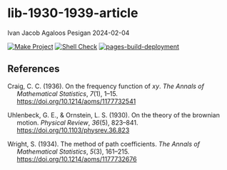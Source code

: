 lib-1930-1939-article
================
Ivan Jacob Agaloos Pesigan
2024-02-04

<!-- README.md is generated from .setup/readme/README.Rmd. Please edit that file -->
<!-- badges: start -->

[![Make
Project](https://github.com/ijapesigan/lib-1930-1939-article/actions/workflows/make.yml/badge.svg)](https://github.com/ijapesigan/lib-1930-1939-article/actions/workflows/make.yml)
[![Shell
Check](https://github.com/ijapesigan/lib-1930-1939-article/actions/workflows/shellcheck.yml/badge.svg)](https://github.com/ijapesigan/lib-1930-1939-article/actions/workflows/shellcheck.yml)
[![pages-build-deployment](https://github.com/ijapesigan/lib-1930-1939-article/actions/workflows/pages/pages-build-deployment/badge.svg)](https://github.com/ijapesigan/lib-1930-1939-article/actions/workflows/pages/pages-build-deployment)
<!-- badges: end -->

## References

<div id="refs" class="references csl-bib-body hanging-indent"
line-spacing="2">

<div id="ref-Craig-1936" class="csl-entry">

Craig, C. C. (1936). On the frequency function of $xy$. *The Annals of
Mathematical Statistics*, *7*(1), 1–15.
<https://doi.org/10.1214/aoms/1177732541>

</div>

<div id="ref-Uhlenbeck-Ornstein-1930" class="csl-entry">

Uhlenbeck, G. E., & Ornstein, L. S. (1930). On the theory of the
brownian motion. *Physical Review*, *36*(5), 823–841.
<https://doi.org/10.1103/physrev.36.823>

</div>

<div id="ref-Wright-1934" class="csl-entry">

Wright, S. (1934). The method of path coefficients. *The Annals of
Mathematical Statistics*, *5*(3), 161–215.
<https://doi.org/10.1214/aoms/1177732676>

</div>

</div>

